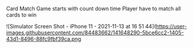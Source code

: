 Card Match Game starts with count down time Player have to match all cards to win


![Simulator Screen Shot - iPhone 11 - 2021-11-13 at 16 51 44](https://user-images.githubusercontent.com/84483662/141648290-5bce6cc2-1405-43d1-8496-88fc9fbf39ca.png

